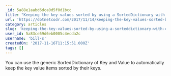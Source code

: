 ```yaml
---
_id: 5a88e1aabd6dca0d5f0d1bcc
title: "Keeping the key-values sorted by using a SortedDictionary with C# .NET"
url: 'https://dotnetcodr.com/2017/11/14/keeping-the-key-values-sorted-by-using-a-sorteddictionary-with-c-net-3/'
category: articles
slug: 'keeping-the-key-values-sorted-by-using-a-sorteddictionary-with-c-net'
user_id: 5a83ce59d6eb0005c4ecda2c
username: 'bill-s'
createdOn: '2017-11-16T11:15:51.000Z'
tags: []
---
```


You can use the generic SortedDictionary of Key and Value to automatically keep the key value items sorted by their keys. 
